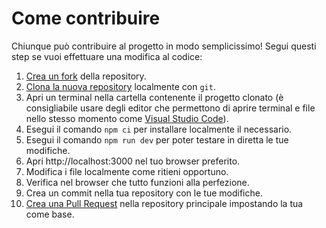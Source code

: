 # Come contribuire

Chiunque può contribuire al progetto in modo semplicissimo!
Segui questi step se vuoi effettuare una modifica al codice:

1. [Crea un fork](https://github.com/DTrombett/argo-dashboard/fork) della repository.
2. [Clona la nuova repository](https://docs.github.com/en/repositories/creating-and-managing-repositories/cloning-a-repository) localmente con `git`.
3. Apri un terminal nella cartella contenente il progetto clonato (è consigliabile usare degli editor che permettono di aprire terminal e file nello stesso momento come [Visual Studio Code](https://code.visualstudio.com)).
4. Esegui il comando `npm ci` per installare localmente il necessario.
5. Esegui il comando `npm run dev` per poter testare in diretta le tue modifiche.
6. Apri http://localhost:3000 nel tuo browser preferito.
7. Modifica i file localmente come ritieni opportuno.
8. Verifica nel browser che tutto funzioni alla perfezione.
9. Crea un commit nella tua repository con le tue modifiche.
10. [Crea una Pull Request](https://docs.github.com/en/pull-requests/collaborating-with-pull-requests/proposing-changes-to-your-work-with-pull-requests/creating-a-pull-request) nella repository principale impostando la tua come base.
